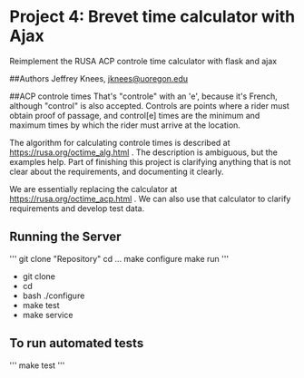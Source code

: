 # Project 4:  Brevet time calculator with Ajax

Reimplement the RUSA ACP controle time calculator with flask and ajax

##Authors
Jeffrey Knees, jknees@uoregon.edu

##ACP controle times
That's "controle" with an 'e', because it's French, although "control" is also accepted. Controls are points where
a rider must obtain proof of passage, and control[e] times are the minimum and maximum times by which the rider must
arrive at the location.

The algorithm for calculating controle times is described at https://rusa.org/octime_alg.html . The description is ambiguous, but the examples help. Part of finishing this project is clarifying anything that is not clear about the requirements, and documenting it clearly.

We are essentially replacing the calculator at https://rusa.org/octime_acp.html . We can also use that calculator to clarify requirements and develop test data.

## Running the Server
'''
git clone "Repository"
cd ...
make configure
make run
'''
* git clone
* cd 
* bash ./configure
* make test
* make service

## To run automated tests 
'''
make test
'''

